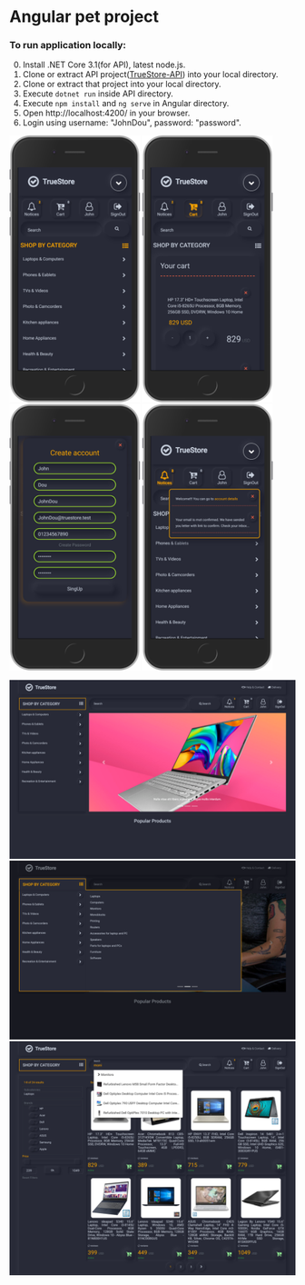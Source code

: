 # Angular pet project
### To run application locally: 

0. Install .NET Core 3.1(for API), latest node.js.
1. Clone or extract API project([TrueStore-API](https://github.com/WestSmit/TrueStore-API)) into your local directory.
2. Clone or extract that project into your local directory.
3. Execute `dotnet run` inside API directory.
4. Execute `npm install` and `ng serve` in Angular directory.
5. Open http://localhost:4200/ in your browser.
6. Login using username: "JohnDou", password: "password".

<img width=230px src=https://github.com/WestSmit/TrueStore-Angular/blob/master/src/assets/screenshot_phone_1.png> <img width=230px src=https://github.com/WestSmit/TrueStore-Angular/blob/master/src/assets/screenshot_phone_2.png> <img width=230px src=https://github.com/WestSmit/TrueStore-Angular/blob/master/src/assets/screenshot_phone_3.png> <img width=230px src=https://github.com/WestSmit/TrueStore-Angular/blob/master/src/assets/screenshot_phone_4.png>

<img src=https://github.com/WestSmit/TrueStore-Angular/blob/master/src/assets/screenshot_1.png>
<img src=https://github.com/WestSmit/TrueStore-Angular/blob/master/src/assets/screenshot_2.png>
<img src=https://github.com/WestSmit/TrueStore-Angular/blob/master/src/assets/screenshot_3.png>
